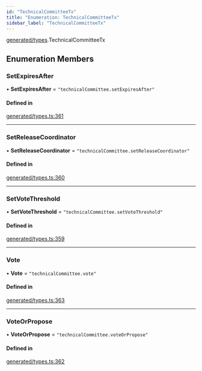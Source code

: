 ```yaml
---
id: "TechnicalCommitteeTx"
title: "Enumeration: TechnicalCommitteeTx"
sidebar_label: "TechnicalCommitteeTx"
---
```


[generated/types](../../../../modules/Generated/Types/Types.md).TechnicalCommitteeTx

## Enumeration Members

### SetExpiresAfter

• **SetExpiresAfter** = ``"technicalCommittee.setExpiresAfter"``

#### Defined in

[generated/types.ts:361](https://github.com/PolymeshAssociation/polymesh-sdk/blob/15be87e8/src/generated/types.ts#L361)

___

### SetReleaseCoordinator

• **SetReleaseCoordinator** = ``"technicalCommittee.setReleaseCoordinator"``

#### Defined in

[generated/types.ts:360](https://github.com/PolymeshAssociation/polymesh-sdk/blob/15be87e8/src/generated/types.ts#L360)

___

### SetVoteThreshold

• **SetVoteThreshold** = ``"technicalCommittee.setVoteThreshold"``

#### Defined in

[generated/types.ts:359](https://github.com/PolymeshAssociation/polymesh-sdk/blob/15be87e8/src/generated/types.ts#L359)

___

### Vote

• **Vote** = ``"technicalCommittee.vote"``

#### Defined in

[generated/types.ts:363](https://github.com/PolymeshAssociation/polymesh-sdk/blob/15be87e8/src/generated/types.ts#L363)

___

### VoteOrPropose

• **VoteOrPropose** = ``"technicalCommittee.voteOrPropose"``

#### Defined in

[generated/types.ts:362](https://github.com/PolymeshAssociation/polymesh-sdk/blob/15be87e8/src/generated/types.ts#L362)
